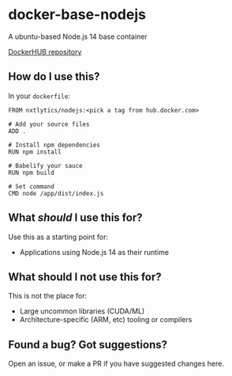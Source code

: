 # docker-base-nodejs

A ubuntu-based Node.js 14 base container

[DockerHUB repository](https://hub.docker.com/r/nxtlytics/nodejs)

## How do I use this?

In your `dockerfile`:
```
FROM nxtlytics/nodejs:<pick a tag from hub.docker.com>

# Add your source files
ADD .

# Install npm dependencies
RUN npm install

# Babelify your sauce
RUN npm build

# Set command
CMD node /app/dist/index.js
```

## What *should* I use this for?

Use this as a starting point for: 

- Applications using Node.js 14 as their runtime

## What should I not use this for?

This is not the place for:

- Large uncommon libraries (CUDA/ML)
- Architecture-specific (ARM, etc) tooling or compilers

## Found a bug? Got suggestions?

Open an issue, or make a PR if you have suggested changes here.
